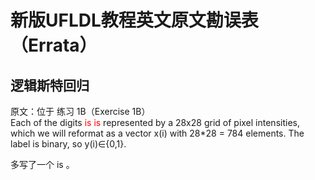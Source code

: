 # 新版UFLDL教程英文原文勘误表（Errata）  
## 逻辑斯特回归  
原文：位于 练习 1B（Exercise 1B）  
Each of the digits <font color=red>is is</font> represented by a 28x28 grid of pixel intensities, which we will reformat as a vector x(i) with 28*28 = 784 elements. The label is binary, so y(i)∈{0,1}.  

多写了一个 is 。